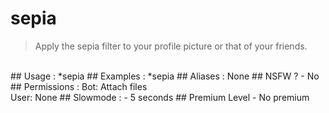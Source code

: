 # sepia

> Apply the sepia filter to your profile picture or that of your friends.

<br>
## Usage :
*sepia
## Examples :
*sepia
## Aliases :
None
## NSFW ?
- No
## Permissions :
Bot: Attach files
<br>
User: None
## Slowmode :
- 5 seconds
## Premium Level
- No premium